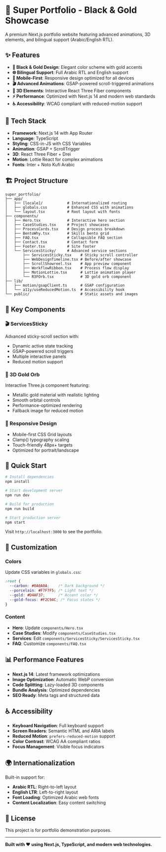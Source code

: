 # 🌟 Super Portfolio - Black & Gold Showcase

A premium Next.js portfolio website featuring advanced animations, 3D elements, and bilingual support (Arabic/English RTL).

## ✨ Features

- **🎨 Black & Gold Design**: Elegant color scheme with gold accents
- **🌐 Bilingual Support**: Full Arabic RTL and English support  
- **📱 Mobile-First**: Responsive design optimized for all devices
- **🎬 Advanced Animations**: GSAP-powered scroll-triggered animations
- **🎯 3D Elements**: Interactive React Three Fiber components
- **⚡ Performance**: Optimized with Next.js 14 and modern web standards
- **♿ Accessibility**: WCAG compliant with reduced-motion support

## 🚀 Tech Stack

- **Framework**: Next.js 14 with App Router
- **Language**: TypeScript
- **Styling**: CSS-in-JS with CSS Variables  
- **Animation**: GSAP + ScrollTrigger
- **3D**: React Three Fiber + Drei
- **Motion**: Lottie React for complex animations
- **Fonts**: Inter + Noto Kufi Arabic

## 🏗️ Project Structure

```
super_portfolio/
├── app/
│   ├── [locale]/           # Internationalized routing
│   ├── globals.css         # Enhanced CSS with animations
│   └── layout.tsx          # Root layout with fonts
├── components/
│   ├── Hero.tsx            # Interactive hero section
│   ├── CaseStudies.tsx     # Project showcases
│   ├── ProcessCards.tsx    # Design process breakdown
│   ├── BentoWhy.tsx        # Skills bento grid
│   ├── FAQ.tsx             # Collapsible FAQ section
│   ├── Contact.tsx         # Contact form
│   ├── Footer.tsx          # Site footer
│   └── ServicesSticky/     # Advanced service sections
│       ├── ServicesSticky.tsx    # Sticky scroll controller
│       ├── WebDesignTimeline.tsx # Before/after showcase
│       ├── ScrollShowreel.tsx    # App preview component
│       ├── WorkflowRibbon.tsx    # Process flow display
│       ├── MotionLottie.tsx      # Lottie animation player
│       └── R3FOrb.tsx            # 3D gold orb component
├── lib/
│   ├── motion/gsapClient.ts      # GSAP configuration
│   └── a11y/useReducedMotion.ts  # Accessibility hook
└── public/                       # Static assets and images
```

## 🎯 Key Components

### 🎬 ServicesSticky
Advanced sticky-scroll section with:
- Dynamic active state tracking
- GSAP-powered scroll triggers  
- Multiple interactive panels
- Reduced motion support

### 🎨 3D Gold Orb
Interactive Three.js component featuring:
- Metallic gold material with realistic lighting
- Smooth orbital controls
- Performance-optimized rendering
- Fallback image for reduced motion

### 📱 Responsive Design
- Mobile-first CSS Grid layouts
- Clamp() typography scaling
- Touch-friendly 48px+ targets
- Optimized for portrait/landscape

## 🚀 Quick Start

```bash
# Install dependencies
npm install

# Start development server
npm run dev

# Build for production
npm run build

# Start production server
npm start
```

Visit `http://localhost:3000` to see the portfolio.

## 🎨 Customization

### Colors
Update CSS variables in `globals.css`:
```css
:root {
  --carbon: #0A0A0A;    /* Dark background */
  --porcelain: #F7F7F5; /* Light text */
  --gold: #D4AF37;      /* Accent color */
  --gold-focus: #F2C94C; /* Focus states */
}
```

### Content
- **Hero**: Update `components/Hero.tsx`
- **Case Studies**: Modify `components/CaseStudies.tsx` 
- **Services**: Edit `components/ServicesSticky/ServicesSticky.tsx`
- **FAQ**: Customize `components/FAQ.tsx`

## 📊 Performance Features

- **Next.js 14**: Latest framework optimizations
- **Image Optimization**: Automatic WebP conversion
- **Code Splitting**: Lazy-loaded 3D components  
- **Bundle Analysis**: Optimized dependencies
- **SEO Ready**: Meta tags and structured data

## ♿ Accessibility

- **Keyboard Navigation**: Full keyboard support
- **Screen Readers**: Semantic HTML and ARIA labels  
- **Reduced Motion**: `prefers-reduced-motion` support
- **Color Contrast**: WCAG AA compliant ratios
- **Focus Management**: Visible focus indicators

## 🌍 Internationalization

Built-in support for:
- **Arabic RTL**: Right-to-left layout
- **English LTR**: Left-to-right layout  
- **Font Loading**: Optimized Arabic web fonts
- **Content Localization**: Easy content switching

## 📝 License

This project is for portfolio demonstration purposes.

---

**Built with ❤️ using Next.js, TypeScript, and modern web technologies.**